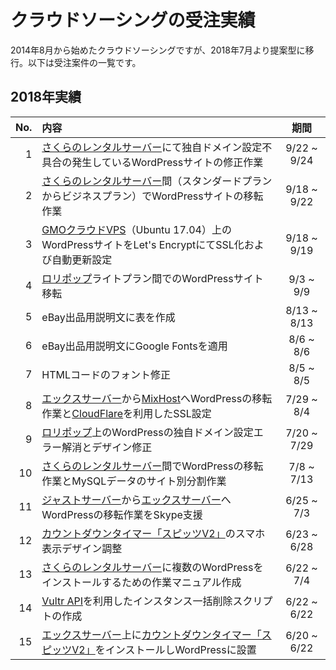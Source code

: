 # クラウドソーシングの受注実績
2014年8月から始めたクラウドソーシングですが、2018年7月より提案型に移行。以下は受注案件の一覧です。  

## 2018年実績
| No. | 内容 | 期間 |
|---:|:---|:---:|
| 1 | [さくらのレンタルサーバー](https://www.sakura.ad.jp)にて独自ドメイン設定不具合の発生しているWordPressサイトの修正作業 | 9/22 ~ 9/24 |
| 2 | [さくらのレンタルサーバー](https://www.sakura.ad.jp)間（スタンダードプランからビジネスプラン）でWordPressサイトの移転作業 | 9/18 ~ 9/22 |
| 3 | [GMOクラウドVPS](https://vps.gmocloud.com)（Ubuntu 17.04）上のWordPressサイトをLet's EncryptにてSSL化および自動更新設定 | 9/18 ~ 9/19 |
| 4 | [ロリポップ](https://lolipop.jp)ライトプラン間でのWordPressサイト移転 | 9/3 ~ 9/9 |
| 5 | eBay出品用説明文に表を作成 | 8/13 ~ 8/13 |
| 6 | eBay出品用説明文にGoogle Fontsを適用 | 8/6 ~ 8/6 |
| 7 | HTMLコードのフォント修正 | 8/5 ~ 8/5 |
| 8 | [エックスサーバー](https://www.xserver.ne.jp)から[MixHost](https://mixhost.jp)へWordPressの移転作業と[CloudFlare](https://www.cloudflare.com/ja-jp/)を利用したSSL設定 | 7/29 ~ 8/4 |
| 9 | [ロリポップ](https://lolipop.jp)上のWordPressの独自ドメイン設定エラー解消とデザイン修正 | 7/20 ~ 7/29 |
| 10 | [さくらのレンタルサーバー](https://www.sakura.ad.jp)間でWordPressの移転作業とMySQLデータのサイト別分割作業 | 7/8 ~ 7/13 |
| 11 | [ジャストサーバー](http://justsv.com/landing2014/)から[エックスサーバー](https://www.xserver.ne.jp)へWordPressの移転作業をSkype支援 | 6/25 ~ 7/3 |
| 12 | [カウントダウンタイマー「スピッツV2」](http://www.temjin.biz/pd/archives/477)のスマホ表示デザイン調整 | 6/23 ~ 6/28 |
| 13 | [さくらのレンタルサーバー](https://www.sakura.ad.jp)に複数のWordPressをインストールするための作業マニュアル作成 | 6/22 ~ 7/4 |
| 14 | [Vultr API](https://www.vultr.com)を利用したインスタンス一括削除スクリプトの作成 | 6/22 ~ 6/22 |
| 15 | [エックスサーバー](https://www.xserver.ne.jp)上に[カウントダウンタイマー「スピッツV2」](http://www.temjin.biz/pd/archives/477)をインストールしWordPressに設置 | 6/20 ~ 6/22 |
